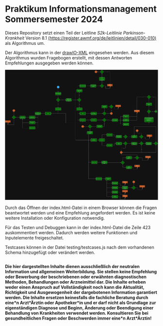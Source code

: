 # Praktikum Informationsmanagement Sommersemester 2024

Dieses Repository setzt einen Teil der Leitline _S2k-Leitlinie Parkinson-Krankheit_ Version 8.1 [(https://register.awmf.org/de/leitlinien/detail/030-010)](https://register.awmf.org/de/leitlinien/detail/030-010) als Algorithmus um.

Der Algorithmus kann in der [drawIO-XML](https://github.com/diemeise/pim_decision_support/blob/main/DecisionTreePIM.drawio-3.xml) eingesehen werden.
Aus diesem Algorithmus wurden Fragebogen erstellt, mit dessen Antworten Empfehlungen ausgegeben werden können.


![Der Algorithmus aus drawio](./DecisionTreePIM.drawio-3.png)

Durch das Öffnen der index.html-Datei in einem Browser können die Fragen beantwortet werden und eine Empfehlung angefordert werden. Es ist keine weitere Installation oder Konfiguration notwendig.


Für das Testen und Debuggen kann in der index.html-Datei die Zeile 423 auskommentiert werden.
Dadurch werden weitere Funktionen und Inputelemente freigeschaltet.

Testcases können in der Datei testing/testcases.js nach dem vorhandenen Schema hinzugefügt oder verändert werden.



##
__Die hier dargestellten Inhalte dienen ausschließlich der neutralen Information und allgemeinen Weiterbildung. Sie stellen keine Empfehlung oder Bewerbung der beschriebenen oder erwähnten diagnostischen Methoden, Behandlungen oder Arzneimittel dar. Die Inhalte erheben weder einen Anspruch auf Vollständigkeit noch kann die Aktualität, Richtigkeit und Ausgewogenheit der dargebotenen Information garantiert werden. Die Inhalte ersetzen keinesfalls die fachliche Beratung durch eine\*n Arzt\*Ärztin oder Apotheker\*in und er darf nicht als Grundlage zur eigenständigen Diagnose und Beginn, Änderung oder Beendigung einer Behandlung von Krankheiten verwendet werden. Konsultieren Sie bei gesundheitlichen Fragen oder Beschwerden immer eine\*n Arzt\*Ärztin!__